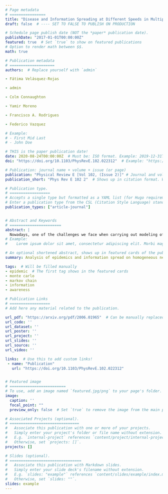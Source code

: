 ```yaml
---
# Page metadata
# ================
title: "Disease and Information Spreading at Different Speeds in Multiplex Networks"  # Full title of the paper
draft: false  # ---- SET TO FALSE TO PUBLISH ON PRODUCTION

# Schedule page publish date (NOT the *paper* publication date).
publishDate: "2017-01-01T00:00:00Z"
featured: true  # Set `true` to show on featured publications
# Option to render math between $$.
math: true

# Publication metadata
# ====================
authors:  # Replace yourself with `admin`

- Fátima Velásquez-Rojas

- admin

- Colm Connaughton

- Yamir Moreno

- Francisco A. Rodrigues

- Federico Vazquez

# Example:
# - First Mid Last
# - John Doe

# THIS is the paper publication date!
date: 2020-08-24T00:00:00Z  # Must be: ISO format. Example: 2019-12-31T00:00:00Z. Time can be midnight. If unavailable, the day can be the first of the month.
doi: "https://doi.org/10.1103/PhysRevE.102.022312"  # Example: "https://doi.org/10.1103/PhysRevE.100.032313"

# Publication: journal name + volume + issue (or page)
publication: "Physical Review E [Vol 102, (Issue 2)]" # Journal and volume. Example: "_Template Journal Name_ [VolN], (IssueN)"   # Shows in the publication page
publication_short: "Phys Rev E 102 2"  # Shows up in citation format. Will be filled manually later.

# Publication type.
# ==================
# Accepts a single type but formatted as a YAML list (for Hugo requirements).
# Enter a publication type from the CSL (Citation Style Language) standard: https://docs.citationstyles.org/en/stable/specification.html#appendix-iii-types
publication_types: ["article-journal"]


# Abstract and Keywords
# =======================
abstract: | 
  Nowadays, one of the challenges we face when carrying out modeling of epidemic spreading is to develop methods to control disease transmission. In this article we study how the spreading of knowledge of a disease affects the propagation of that disease in a population of interacting individuals. For that, we analyze the interaction between two different processes on multiplex networks: the propagation of an epidemic using the susceptible-infected-susceptible dynamics and the dissemination of information about the disease -- and its prevention methods -- using the unaware-aware-unaware dynamics, so that informed individuals are less likely to be infected. Unlike previous related models where disease and information spread at the same time scale, we introduce here a parameter that controls the relative speed between the propagation of the two processes. We study the behavior of this model using a mean-field approach that gives results in good agreement with Monte Carlo simulations on homogeneous complex networks. We find that increasing the rate of information dissemination reduces the disease prevalence, as one may expect. However, increasing the speed of the information process as compared to that of the epidemic process has the counterintuitive effect of increasing the disease prevalence. This result opens an interesting discussion about the effects of information spreading on disease propagation.
# Example:
#    Lorem ipsum dolor sit amet, consectetur adipiscing elit. Morbi magna nibh, fringilla nec accumsan sed, venenatis a augue. Donec eget venenatis lorem. Fusce molestie feugiat est quis vestibulum. Suspendisse potenti. Pellentesque fermentum blandit quam at blandit. Fusce ut felis suscipit, feugiat lacus ac, placerat magna. An equation : $y = \frac{-b \pm \sqrt{\Delta}}{2a}$.

# An optional shortened abstract, shows up in featured cards of the publication.
summary: Analysis of epidemics and information spread on homogeneous networks.  # Will be filled manually.

tags:  # Will be filled manually
- epidemic  # The first tag shows in the featured cards
- monte carlo
- markov chain
- information
- awareness

# Publication Links
# ==================
# Add here any material related to the publication.

url_pdf: "https://arxiv.org/pdf/2006.01965"  # Can be manually replaced by an open-access preprint
url_code: ''
url_dataset: ''
url_poster: ''
url_project: ''
url_slides: ''
url_source: ''
url_video: ''

links:  # Use this to add custom links!
 - name: "Publication"
   url: "https://doi.org/10.1103/PhysRevE.102.022312"


# Featured image
# =========================
# To use, add an image named `featured.jpg/png` to your page's folder. 
image:
  caption: ''
  focal_point: ""
  preview_only: false  # Set `true` to remove the image from the main publication page.

# Associated Projects (optional).
# ===============================
#   Associate this publication with one or more of your projects.
#   Simply enter your project's folder or file name without extension.
#   E.g. `internal-project` references `content/project/internal-project/index.md`.
#   Otherwise, set `projects: []`.
projects: []

# Slides (optional).
# ================================
#   Associate this publication with Markdown slides.
#   Simply enter your slide deck's filename without extension.
#   E.g. `slides: "example"` references `content/slides/example/index.md`.
#   Otherwise, set `slides: ""`.
slides: example
---
```


<!--- Supplementary notes can be added here, including [code and math](https://sourcethemes.com/academic/docs/writing-markdown-latex/). -->